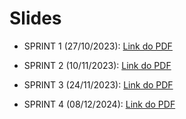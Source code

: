# Slides

- SPRINT 1 (27/10/2023): [Link do PDF](https://github.com/2023M8T2-Inteli/grupo5/blob/main/arquivos/apresentacoes/Sprint%201%20-%20NAVIGUIDE.pdf)

- SPRINT 2 (10/11/2023): [Link do PDF](https://github.com/2023M8T2-Inteli/grupo5/blob/main/arquivos/apresentacoes/Sprint%202%20-%20NAVIGUIDE.pdf)

- SPRINT 3 (24/11/2023): [Link do PDF](https://github.com/2023M8T2-Inteli/grupo5/blob/main/arquivos/apresentacoes/Sprint%203%20-%20NAVIGUIDE.pdf)

- SPRINT 4 (08/12/2024): [Link do PDF]()